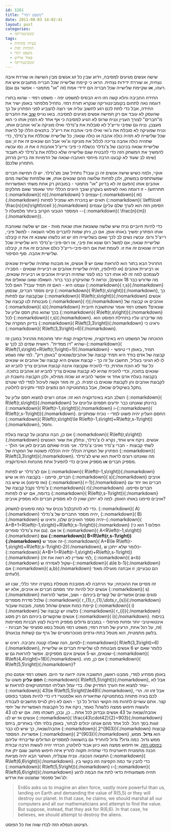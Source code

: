 ```yaml
---
id: 1261
title: "משפט רמזי"
date: 2011-08-03 14:02:41
layout: post
categories: 
  - קומבינטוריקה
tags: 
  - בעיות פתוחות
  - הוכחות יפות
  - משפט רמזי
  - פאול ארדש
  - קומבינטוריקה
---
```

שישה אנשים מגיעים למסיבה, וידוע שבין כל זוג אנשים מבין השישה או שוררת איבה נצחית, או שוררת ידידות נצחית. הראו כי קיימת שלישייה שכל חבריה מתעבים איש את רעהו, <strong>או</strong> שקיימת שלישייה שכל חבריה הם ידידי אמת (זה "או" מתמטי - אפשר גם וגם).

החידה החביבה והלא קשה הזו היא הבסיס למשפט יפה - משפט רמזי - שהוא בתורו דוגמה נאה לתחום בקומבינטוריקה שנקרא תורת רמזי. נתחיל מלפתור באופן ישיר את החידה, אבל כדי לתת לכם רגע לחשוב עליה אני רוצה להצביע לפני הפתרון על כך שהעסק לא עובד אם רק חמישה אנשים מגיעים למסיבה. בואו נגייס <a href="http://www.gadial.net/?p=220">שוב</a> את החברים מ"חברים" לצורך העניין ונניח שרוס לא הגיע למסיבה כי אף אחד לא הזמין אותו כי הוא מעצבן. נניח גם שפיבי ורייצ'ל לא סובלות את צ'נדלר ואילו מוניקה וג'ואי אוהבים אותו, ונניח שמוניקה לא סובלת את ג'ואי ואילו פיבי אוהבת את רייצ'ל. בתנאים הללו קל לראות שכל שלישייה לא תהיה כולה אהבה או כולה שנאה; כל שלישייה שכוללת את צ'נדלר, כדי שתהיה כולה אהבה צריכה לכלול את מוניקה וג'ואי אבל הם שונאים זה את זו; וגם שלישיית שנאה בכיכובו של צ'נדלר נכשלת כי פיבי ורייצ'ל אוהבות זו את זו. נסו עכשיו להמשיך את המשחק הזה כדי להבטיח שגם שלישייה שלא כוללת את צ'נדלר לא תעבוד (שימו לב שעוד לא קבענו הרבה מיחסי האהבה-שנאה של הדמויות וזה בדיוק מרחק התמרון שלכם).

אוקיי, ולמה כשיש שישה אנשים זה כן עובד? נתחיל שוב מצ'נדלר. יש לו חמישה חברים שמשתתפים במשחק, ולכן לפחות שלושה מהם שונאים אותו, <strong>או</strong> שלפחות שלושה מהם אוהבים אותו (הפעם זה לא בדיוק "או" מתמטי - במובהק רק אחת משתי האפשרויות תתרחש) - זו דוגמה נאה לשימוש בעקרון שובך היונים הכללי יותר שאומר שאם מחלקים {::nomarkdown}\( n\){:/nomarkdown} עצמים ל-{::nomarkdown}\( m\){:/nomarkdown} תאים יש בהכרח תא שמכיל לפחות {::nomarkdown}\( \left\lceil \frac{n}{m}\right\rceil \){:/nomarkdown} עצמים (הסימון הזה הוא לערך שלם עליון - המספר הטבעי הקרוב ביותר מלמעלה ל-{::nomarkdown}\( \frac{n}{m}\){:/nomarkdown}).

כדי להיות חיוביים נניח שיש שלשה ששונאת אותו שנאת מוות - אם יש שלשה שאוהבת אותו הפתרון ימשיך באותו אופן. אם כן, ניתן שמות לחברים מלאי השנאה - למשל פיבי, רייצ'ל ורוס. עכשיו נשים לב לכך שאם בשלישייה הזו יש זוג כלשהו ששונא זה את זו קיבלנו שלישיית שנאה; אם למשל רוס שונא את פיבי, אז רוס-פיבי-צ'נדלר היא שלישייה שכל חבריה שונאים זה את זו. לעומת זאת אם רוס-פיבי-רייצ'ל כולם אוהבים זה את זו, קיבלנו שלישיית אהבה. סוף הסיפור.

התרגיל הבא בתור הוא להראות שאם יש 9 אנשים, אז מובטח שתהיה שלישיית שונאים או רביעיית אוהבים (או לחילופין, תהיה שלישיית אוהבים או רביעיית שונאים - הסבירו לעצמכם למה זה לא אותו דבר כמו לומר שתהיה רביעיית אוהבים או רביעיית שונאים, מה שדורש כבר 18 אנשים), ונראה לי שהעיקרון כבר ברור. השאלה שאנו שואלים את עצמנו היא - האם זה תמיד עובד? האם לכל {::nomarkdown}\( r,s\){:/nomarkdown} קיים מספר חברים, שנסמן {::nomarkdown}\( R\left(r,s\right)\){:/nomarkdown}, כך שבקבוצה עם לפחות {::nomarkdown}\( R\left(r,s\right)\){:/nomarkdown} אנשים מובטחת לנו קבוצה של {::nomarkdown}\( r\){:/nomarkdown} אוהבים או קבוצה של {::nomarkdown}\( s\){:/nomarkdown} שונאים? משפט רמזי אומר שהתשובה חיובית בכך שהוא נותן חסם עליון על {::nomarkdown}\( R\left(r,s\right)\){:/nomarkdown} לכל {::nomarkdown}\( r,s\){:/nomarkdown}. מה שדיברנו עליו בתחילת הפוסט הוא בדיוק המקרה של {::nomarkdown}\( R\left(3,3\right)\){:/nomarkdown} וראינו כי {::nomarkdown}\( R\left(3,3\right)=6\){:/nomarkdown}.

ההוכחה של המשפט היא באינדוקציה, ואינדוקציה קצת יותר מחוכמת מהרגיל במובן זה שהיא "דו ממדית". ראשית שמים לב לכך ש-{::nomarkdown}\( R\left(1,s\right)=R\left(r,1\right)=1\){:/nomarkdown} תמיד, באופן די טיפשי - קבוצה של אדם בודד היא תמיד קבוצה של אוהבים/שונאים "באופן ריק". למי שזה נשמע לו לא הגיוני בעליל, תחשבו על זה כך - קבוצת אנשים היא קבוצה של אוהבים או שונאים כל עוד לא הוכח אחרת; כדי להוכיח שקבוצה איננה קבוצת אוהבים צריך להביא זוג שונאים בתוכה, וכדי להוכיח שהיא לא קבוצת שונאים צריך להביא זוג אוהבים בתוכה. בקבוצה בעלת אדם אחד אי אפשר להביא זוג שכזה ממילא, ולכן הקבוצה נחשבת הן לקבוצת אוהבים והן לקבוצת שונאים בו זמנית. כן, זה מוזר וקשה לעיכול למדי למי שטרם נתקל בשיקולים שכאלו, אבל במתמטיקה הם נפוצים למדי ותקינים לחלוטין.

השלב הבא באינדוקציה הוא זה: אנחנו רוצים למצוא חסם עליון על {::nomarkdown}\( R\left(r,s\right)\){:/nomarkdown} בהינתן שאנחנו כבר יודעים חסמים עליונים על {::nomarkdown}\( R\left(r-1,s\right)\){:/nomarkdown} ו-{::nomarkdown}\( R\left(r,s-1\right)\){:/nomarkdown}. החסם העליון יהיה פשוט למדי - נוכיח שמתקיים {::nomarkdown}\( R\left(r,s\right)\le R\left(r-1,s\right)+R\left(r,s-1\right)\){:/nomarkdown}, וחסל.

אם כן, הבה ונתבונן על קבוצה בעלת {::nomarkdown}\( R\left(r,s\right)\){:/nomarkdown} אנשים. ניקח איש אחד, נקרא לו צ'נדלר, ונחלק את שאר האנשים לשתי קבוצות - חברי צ'נדר ואויבי צ'נדלר. אני מניח שאתם מבינים לאן אני הולך - הפתרון של המקרה הכללי יהיה הכללה פשוטה של המקרה של {::nomarkdown}\( R\left(3,3\right)\){:/nomarkdown}. מה שאנחנו רוצים לראות הוא שיש לצ'נדלר מספיק חברים <strong>או</strong> מספיק אויבים כדי להפעיל אחת מהנחות האינדוקציה.

אם לצ'נדלר יש לפחות {::nomarkdown}\( R\left(r-1,s\right)\){:/nomarkdown} חברים, סיימנו - בקבוצה הזו או שיש {::nomarkdown}\( s\){:/nomarkdown} אויבים (ואז סיימנו) או שיש בה {::nomarkdown}\( r-1\){:/nomarkdown} חברים ואז יחד עם צ'נדלר נקבל קבוצה של {::nomarkdown}\( r\){:/nomarkdown} חברים וסיימנו. בדומה, אם יש לו לפחות {::nomarkdown}\( R\left(r,s-1\right)\){:/nomarkdown} אויבים סיימנו באותו האופן. למה לא ייתכן שאין לו לא מספיק חברים ולא מספיק אויבים?

כדי לא להתבלבל נכניס עוד כמה סימונים למשחק. {::nomarkdown}\( A\){:/nomarkdown} יהיה מספר החברים של צ'נדלר, {::nomarkdown}\( B\){:/nomarkdown} יהיה מספר האויבים שלנו, וראינו ש-{::nomarkdown}\( A+B+1=R\left(r-1,s\right)+R\left(r,s-1\right)\){:/nomarkdown} (הפלוס 1 הוא כי גם את צ'נדלר סופרים). אז אם {::nomarkdown}\( A&lt;R\left(r-1,s\right)\){:/nomarkdown} <strong>וגם {::nomarkdown}\( B&lt;R\left(r,s-1\right)\){:/nomarkdown}</strong> זה אומר ש-{::nomarkdown}\( A+B\le R\left(r-1,s\right)+R\left(r,s-1\right)-2\){:/nomarkdown}, כלומר שלא ייתכן ש-{::nomarkdown}\( A+B+1=R\left(r-1,s\right)+R\left(r,s-1\right)\){:/nomarkdown} (למי שעדיין לא רואה את זה, {::nomarkdown}\( a&lt;b\){:/nomarkdown} שקול לאמירה ש-{::nomarkdown}\( a\le b-1\){:/nomarkdown} אם {::nomarkdown}\( a,b\){:/nomarkdown} הם טבעיים; זו אבחנה מועילה מאוד לעתים).

זה מסיים את ההוכחה; עוד הרחבה לא מסובכת מטפלת במקרה יותר כללי, שבו זוג אנשים יכול להיות יותר מסתם חברים או אויבים, אלא יש {::nomarkdown}\( s\){:/nomarkdown} סוגים שונים אפשריים של קשרים ביניהם - ושוב, אפשר להראות שלכל סדרת מספרים {::nomarkdown}\( r_{1},r_{1},\dots,r_{s}\){:/nomarkdown} קיימת כמות אנשים שהחל ממנה, מובטח שעבור {::nomarkdown}\( i\){:/nomarkdown} כלשהו יש קבוצה של {::nomarkdown}\( r_{i}\){:/nomarkdown} אנשים שהקשרים ביניהם הם רק מסוג {::nomarkdown}\( i\){:/nomarkdown}. בניסוח אינטואיטיבי יותר ופחות פורמלי - במבנים גדולים מספיק חייבות לצוץ תבניות מסויימות (זה, על רגל אחת, הרעיון של תורת רמזי; משפט רמזי מטפל בסוג ספציפי של תבניות - בלשון מתמטית, הוא מטפל בתת-גרפים מונוכרומטיים של גרף עם קשתות צבועות).

לסיום, הנה שאלה קטנה וחביבה. ראינו ש-{::nomarkdown}\( R\left(3,3\right)=6\){:/nomarkdown}, כלומר שאם יש 6 אנשים מובטחת לנו שלישיית חברים או שלישיית שונאים, וש-5 אנשים אינם מספיקים. אפשר להראות גם ש-{::nomarkdown}\( R\left(4,4\right)=18\){:/nomarkdown}. אם כן, מהו {::nomarkdown}\( R\left(5,5\right)\){:/nomarkdown}?

באופן מפתיע למדי, ממבט ראשון, התשובה אינה ידועה עד היום. משפט רמזי אמנם נותן <strong>חסם עליון</strong> פשוט על {::nomarkdown}\( R\left(5,5\right)\){:/nomarkdown}, אבל לא עוזר למצוא את הערך המדויק שלו. בדי עמל הצליחו המתמטיקאים להראות ש-{::nomarkdown}\( 43\le R\left(5,5\right)\le49\){:/nomarkdown}, אבל זהו זה. הרי לכם בעיה פתוחה במתמטיקה שתיאוריה הוא אלמנטרי דיו כדי להיות מוסבר בפוסט קצר. אתם עשויים לתהות מה הקושי הגדול כל כך - האם לא ניתן לגייס מחשבים לעבודה ולעשות חיפוש ממצה כלשהו? נאמר, ניקח את כל הקבוצות האפשריות של יחסי אהבה/שנאה על 43 אנשים ונבדוק לכל אחת... כן, ובכן, תשכחו מזה. אם יש לנו 43 אנשים אז יש לנו {::nomarkdown}\( \frac{43\cdot42}{2}=903\){:/nomarkdown} זוגות בסך הכל. לכל אחד מהם אנחנו יכולים לבחור, באופן בלתי תלוי באחרים, ביחס אהבה/שנאה, כך שיש לנו כבר {::nomarkdown}\( 2^{903}\){:/nomarkdown} קבוצות אפשריות. המספר {::nomarkdown}\( 2^{903}\){:/nomarkdown} הוא <strong>גדול</strong>. ממש, ממש גדול. כמה גדול? גדול להחריד גם בהשוואה למספרים הגדולים שדיברתי עליהם <a href="http://www.gadial.net/?p=201">בפוסט הזה</a>. אז חיפוש ממצה הוא כיוון אבוד לחלוטין; הכרחי יהיה לעשות הרבה עבודת הכנה מתמטית תיאורטית כדי שתהיה תקווה להריץ איזה חיפוש מחשב שגם יתן את התוצאה הנכונה. ונניח שנצליח, האתגר הבא יהיה מציאת {::nomarkdown}\( R\left(6,6\right)\){:/nomarkdown}. כדי להבין עד כמה הקפיצה הזו בקושי בין {::nomarkdown}\( R\left(5,5\right)\){:/nomarkdown} ו-{::nomarkdown}\( R\left(6,6\right)\){:/nomarkdown} תהיה משמעותית כדאי לתת את הבמה לרגע לג'ואל ספנסר שמצטט את ארדש:
<blockquote>
<p dir="ltr">Erdős asks us to imagine an alien force, vastly more powerful than us, landing on Earth and demanding the value of R(5,5) or they will destroy our planet. In that case, he claims, we should marshal all our computers and all our mathematicians and attempt to find the value. But suppose, instead, that they ask for R(6,6). In that case, he believes, we should attempt to destroy the aliens.</p>
</blockquote>
הציטוט הנפלא הזה לבדו שווה את כל הפוסט.
